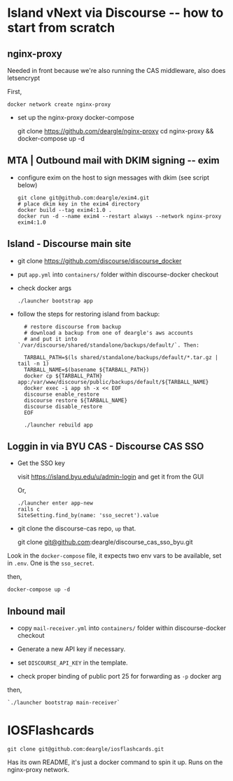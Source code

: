 # Island vNext via Discourse -- how to start from scratch

## nginx-proxy

Needed in front because we're also running the CAS middleware, also does letsencrypt

First,

    docker network create nginx-proxy

* set up the nginx-proxy docker-compose

    git clone https://github.com/deargle/nginx-proxy
    cd nginx-proxy && docker-compose up -d

## MTA | Outbound mail with DKIM signing -- exim

* configure exim on the host to sign messages with dkim (see script below)

      git clone git@github.com:deargle/exim4.git
      # place dkim key in the exim4 directory
      docker build --tag exim4:1.0 .
      docker run -d --name exim4 --restart always --network nginx-proxy exim4:1.0

## Island - Discourse main site

* git clone https://github.com/discourse/discourse_docker
* put `app.yml` into `containers/` folder within discourse-docker checkout
* check docker args

      ./launcher bootstrap app

* follow the steps for restoring island from backup:

        # restore discourse from backup
        # download a backup from one of deargle's aws accounts
        # and put it into `/var/discourse/shared/standalone/backups/default/`. Then:

        TARBALL_PATH=$(ls shared/standalone/backups/default/*.tar.gz | tail -n 1)
        TARBALL_NAME=$(basename ${TARBALL_PATH})
        docker cp ${TARBALL_PATH} app:/var/www/discourse/public/backups/default/${TARBALL_NAME}
        docker exec -i app sh -x << EOF
        discourse enable_restore
        discourse restore ${TARBALL_NAME}
        discourse disable_restore
        EOF

        ./launcher rebuild app



## Loggin in via BYU CAS - Discourse CAS SSO

* Get the SSO key

  visit https://island.byu.edu/u/admin-login and get it from the GUI

  Or,

      ./launcher enter app-new
      rails c
      SiteSetting.find_by(name: 'sso_secret').value

* git clone the discourse-cas repo, `up` that.

    git clone git@github.com:deargle/discourse_cas_sso_byu.git

Look in the `docker-compose` file, it expects two env vars to be available,
set in `.env`. One is the `sso_secret`.

then,

    docker-compose up -d


## Inbound mail

* copy `mail-receiver.yml` into `containers/` folder within discourse-docker checkout

* Generate a new API key if necessary.
* set `DISCOURSE_API_KEY` in the template.
* check proper binding of public port 25 for forwarding as `-p` docker arg

then,

    `./launcher bootstrap main-receiver`


# IOSFlashcards

    git clone git@github.com:deargle/iosflashcards.git

Has its own README, it's just a docker command to spin it up.
Runs on the nginx-proxy network.

